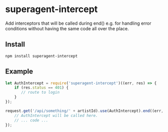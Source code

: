 # superagent-intercept
Add interceptors that will be called during end() e.g. for handling error conditions without having the same code all over the place.

## Install
```
npm install superagent-intercept
```

## Example
```javascript
let AuthIntercept = require('superagent-intercept')((err, res) => {
	if (res.status == 401) {
	   // route to login
	}
});

request.get('/api/something/' + artistId).use(AuthIntercept).end((err, res) {
	// AuthIntercept will be called here.
	// ... code ...
});
```